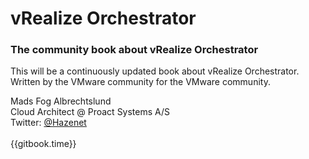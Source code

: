 # vRealize Orchestrator

### The community book about vRealize Orchestrator

This will be a continuously updated book about vRealize Orchestrator.<br>
Written by the VMware community for the VMware community.<br>

Mads Fog Albrechtslund<br>
Cloud Architect @ Proact Systems A/S<br>
Twitter: [@Hazenet](https://twitter.com/Hazenet)<br>
<br>
{{gitbook.time}}
